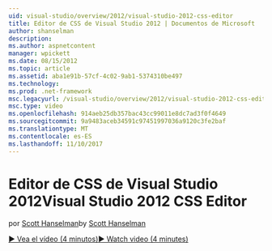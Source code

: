 ```yaml
---
uid: visual-studio/overview/2012/visual-studio-2012-css-editor
title: Editor de CSS de Visual Studio 2012 | Documentos de Microsoft
author: shanselman
description: 
ms.author: aspnetcontent
manager: wpickett
ms.date: 08/15/2012
ms.topic: article
ms.assetid: aba1e91b-57cf-4c02-9ab1-5374310be497
ms.technology: 
ms.prod: .net-framework
msc.legacyurl: /visual-studio/overview/2012/visual-studio-2012-css-editor
msc.type: video
ms.openlocfilehash: 914aeb25db357bac43cc99011e8dc7ad3f0f4649
ms.sourcegitcommit: 9a9483aceb34591c97451997036a9120c3fe2baf
ms.translationtype: MT
ms.contentlocale: es-ES
ms.lasthandoff: 11/10/2017
---
```

<a name="visual-studio-2012-css-editor"></a><span data-ttu-id="8575d-102">Editor de CSS de Visual Studio 2012</span><span class="sxs-lookup"><span data-stu-id="8575d-102">Visual Studio 2012 CSS Editor</span></span>
====================
<span data-ttu-id="8575d-103">por [Scott Hanselman](https://github.com/shanselman)</span><span class="sxs-lookup"><span data-stu-id="8575d-103">by [Scott Hanselman](https://github.com/shanselman)</span></span>

[<span data-ttu-id="8575d-104">&#9654; Vea el vídeo (4 minutos)</span><span class="sxs-lookup"><span data-stu-id="8575d-104">&#9654; Watch video (4 minutes)</span></span>](https://channel9.msdn.com/Blogs/ASP-NET-Site-Videos/visual-studio-2012-css-editor)
